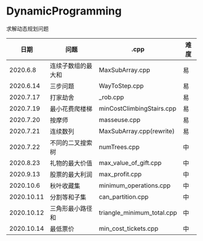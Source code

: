 # DynamicProgramming
求解动态规划问题

日期|问题|.cpp|难度
---- | ----- | ------ | ----- 
2020.6.8 | 连续子数组的最大和 | MaxSubArray.cpp | 易
2020.6.14 | 三步问题 | WayToStep.cpp | 易
2020.7.17 | 打家劫舍 | _rob.cpp | 易
2020.7.19 | 最小花费爬楼梯 | minCostClimbingStairs.cpp | 易
2020.7.20 | 按摩师 | masseuse.cpp | 易
2020.7.21 | 连续数列 | MaxSubArray.cpp(rewrite) | 易
2020.7.22 | 不同的二叉搜索树 | numTrees.cpp | 中
2020.8.23 | 礼物的最大价值 | max_value_of_gift.cpp | 中
2020.9.13 | 股票的最大利润 | max_profit.cpp | 中
2020.10.6 | 秋叶收藏集 | minimum_operations.cpp |中
2020.10.11 | 分割等和子集 | can_partition.cpp | 中
2020.10.12 | 三角形最小路径和 | triangle_minimum_total.cpp | 中
2020.10.14 | 最低票价 | min_cost_tickets.cpp | 中